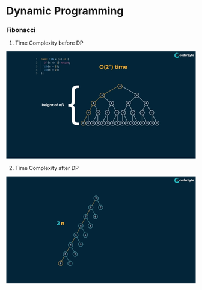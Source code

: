 # Dynamic Programming

### Fibonacci

1. Time Complexity  before DP
<img src = "images/fib1.png" width ="600px">

2. Time Complexity  after DP
<img src = "images/fib2.png" width ="600px">

